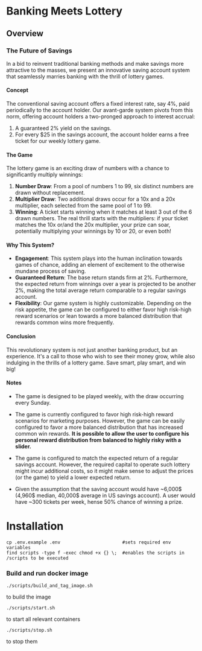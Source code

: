 # Banking Meets Lottery

## Overview

### **The Future of Savings**

In a bid to reinvent traditional banking methods and make savings more attractive to the masses, we present an innovative saving account system that seamlessly marries banking with the thrill of lottery games.

#### **Concept**

The conventional saving account offers a fixed interest rate, say 4%, paid periodically to the account holder. Our avant-garde system pivots from this norm, offering account holders a two-pronged approach to interest accrual:

1. A guaranteed 2% yield on the savings.
2. For every $25 in the savings account, the account holder earns a free ticket for our weekly lottery game.

#### **The Game**

The lottery game is an exciting draw of numbers with a chance to significantly multiply winnings:

1. **Number Draw**: From a pool of numbers 1 to 99, six distinct numbers are drawn without replacement.
2. **Multiplier Draw**: Two additional draws occur for a 10x and a 20x multiplier, each selected from the same pool of 1 to 99.
3. **Winning**: A ticket starts winning when it matches at least 3 out of the 6 drawn numbers. The real thrill starts with the multipliers: if your ticket matches the 10x or/and the 20x multiplier, your prize can soar, potentially multiplying your winnings by 10 or 20, or even both!

#### **Why This System?**

- **Engagement**: This system plays into the human inclination towards games of chance, adding an element of excitement to the otherwise mundane process of saving.
- **Guaranteed Return**: The base return stands firm at 2%. Furthermore, the expected return from winnings over a year is projected to be another 2%, making the total average return comparable to a regular savings account.
- **Flexibility**: Our game system is highly customizable. Depending on the risk appetite, the game can be configured to either favor high risk-high reward scenarios or lean towards a more balanced distribution that rewards common wins more frequently.

#### **Conclusion**

This revolutionary system is not just another banking product, but an experience. It's a call to those who wish to see their money grow, while also indulging in the thrills of a lottery game. Save smart, play smart, and win big!

#### **Notes**

- The game is designed to be played weekly, with the draw occurring every Sunday.

- The game is currently configured to favor high risk-high reward scenarios for marketing purposes. However, the game can be easily configured to favor a more balanced distribution that has increased common win rewards. **It is possible to allow the user to configure his personal reward distribution from balanced to highly risky with a slider.**

- The game is configured to match the expected return of a regular savings account. However, the required capital to operate such lottery might incur additional costs, so it might make sense to adjust the prices (or the game) to yield a lower expected return.

- Given the assumption that the saving account would have ~6,000$ (4,960$ median, 40,000$ average in US savings account). A user would have ~300 tickets per week, hense 50% chance of winning a prize. 

# Installation

```
cp .env.example .env                       #sets required env variables
find scripts -type f -exec chmod +x {} \;  #enables the scripts in /scripts to be executed
```

### Build and run docker image

`./scripts/build_and_tag_image.sh`

to build the image

`./scripts/start.sh`

to start all relevant containers

`./scripts/stop.sh`

to stop them
